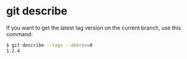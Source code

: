 # git describe
If you want to get the latest tag version on the current branch, use this command:
```bash
$ git describe --tags --abbrev=0
1.2.4
```
